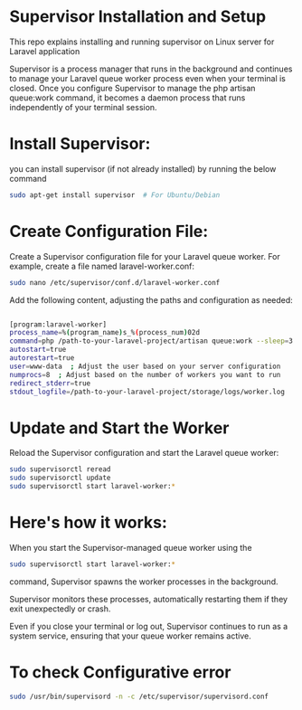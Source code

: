 
# Supervisor Installation and Setup

This repo explains installing and running supervisor on Linux server for Laravel application

Supervisor is a process manager that runs in the background and continues to manage your Laravel queue worker process even when your terminal is closed. 
Once you configure Supervisor to manage the php artisan queue:work command, it becomes a daemon process that runs independently of your terminal session.

# Install Supervisor:
you can install supervisor (if not already installed) by running the below command

```bash
sudo apt-get install supervisor  # For Ubuntu/Debian
```

# Create Configuration File:
Create a Supervisor configuration file for your Laravel queue worker. For example, create a file named laravel-worker.conf:

```bash
sudo nano /etc/supervisor/conf.d/laravel-worker.conf
```

Add the following content, adjusting the paths and configuration as needed:

```bash

[program:laravel-worker]
process_name=%(program_name)s_%(process_num)02d
command=php /path-to-your-laravel-project/artisan queue:work --sleep=3 --tries=3
autostart=true
autorestart=true
user=www-data  ; Adjust the user based on your server configuration
numprocs=8  ; Adjust based on the number of workers you want to run
redirect_stderr=true
stdout_logfile=/path-to-your-laravel-project/storage/logs/worker.log

```

# Update and Start the Worker
Reload the Supervisor configuration and start the Laravel queue worker:

```bash
sudo supervisorctl reread
sudo supervisorctl update  
sudo supervisorctl start laravel-worker:*
```

# Here's how it works:
When you start the Supervisor-managed queue worker using the 
```bash
sudo supervisorctl start laravel-worker:*
```
command, Supervisor spawns the worker processes in the background.

Supervisor monitors these processes, automatically restarting them if they exit unexpectedly or crash.

Even if you close your terminal or log out, Supervisor continues to run as a system service, ensuring that your queue worker remains active.


# To check Configurative error
```bash
sudo /usr/bin/supervisord -n -c /etc/supervisor/supervisord.conf
```

